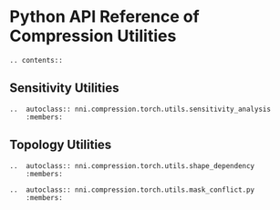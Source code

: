 # Python API Reference of Compression Utilities

```eval_rst
.. contents::
```

## Sensitivity Utilities

```eval_rst
..  autoclass:: nni.compression.torch.utils.sensitivity_analysis
    :members:

```

## Topology Utilities

```eval_rst
..  autoclass:: nni.compression.torch.utils.shape_dependency
    :members:

..  autoclass:: nni.compression.torch.utils.mask_conflict.py
    :members:
```
